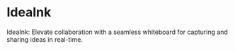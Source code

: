 # IdeaInk
IdeaInk: Elevate collaboration with a seamless whiteboard for capturing and sharing ideas in real-time.
